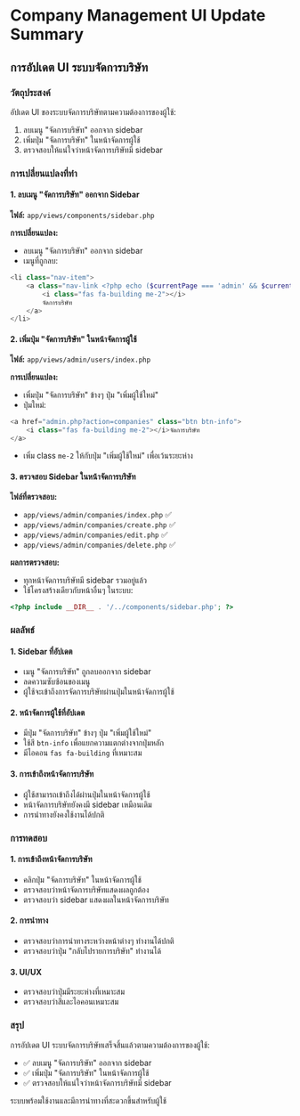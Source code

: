 # Company Management UI Update Summary

## การอัปเดต UI ระบบจัดการบริษัท

### วัตถุประสงค์
อัปเดต UI ของระบบจัดการบริษัทตามความต้องการของผู้ใช้:
1. ลบเมนู "จัดการบริษัท" ออกจาก sidebar
2. เพิ่มปุ่ม "จัดการบริษัท" ในหน้าจัดการผู้ใช้
3. ตรวจสอบให้แน่ใจว่าหน้าจัดการบริษัทมี sidebar

### การเปลี่ยนแปลงที่ทำ

#### 1. ลบเมนู "จัดการบริษัท" ออกจาก Sidebar
**ไฟล์:** `app/views/components/sidebar.php`

**การเปลี่ยนแปลง:**
- ลบเมนู "จัดการบริษัท" ออกจาก sidebar
- เมนูที่ถูกลบ:
```php
<li class="nav-item">
    <a class="nav-link <?php echo ($currentPage === 'admin' && $currentAction === 'companies') ? 'active' : ''; ?>" href="admin.php?action=companies">
        <i class="fas fa-building me-2"></i>
        จัดการบริษัท
    </a>
</li>
```

#### 2. เพิ่มปุ่ม "จัดการบริษัท" ในหน้าจัดการผู้ใช้
**ไฟล์:** `app/views/admin/users/index.php`

**การเปลี่ยนแปลง:**
- เพิ่มปุ่ม "จัดการบริษัท" ข้างๆ ปุ่ม "เพิ่มผู้ใช้ใหม่"
- ปุ่มใหม่:
```php
<a href="admin.php?action=companies" class="btn btn-info">
    <i class="fas fa-building me-2"></i>จัดการบริษัท
</a>
```
- เพิ่ม class `me-2` ให้กับปุ่ม "เพิ่มผู้ใช้ใหม่" เพื่อเว้นระยะห่าง

#### 3. ตรวจสอบ Sidebar ในหน้าจัดการบริษัท
**ไฟล์ที่ตรวจสอบ:**
- `app/views/admin/companies/index.php` ✅
- `app/views/admin/companies/create.php` ✅
- `app/views/admin/companies/edit.php` ✅
- `app/views/admin/companies/delete.php` ✅

**ผลการตรวจสอบ:**
- ทุกหน้าจัดการบริษัทมี sidebar รวมอยู่แล้ว
- ใช้โครงสร้างเดียวกับหน้าอื่นๆ ในระบบ:
```php
<?php include __DIR__ . '/../components/sidebar.php'; ?>
```

### ผลลัพธ์

#### 1. Sidebar ที่อัปเดต
- เมนู "จัดการบริษัท" ถูกลบออกจาก sidebar
- ลดความซับซ้อนของเมนู
- ผู้ใช้จะเข้าถึงการจัดการบริษัทผ่านปุ่มในหน้าจัดการผู้ใช้

#### 2. หน้าจัดการผู้ใช้ที่อัปเดต
- มีปุ่ม "จัดการบริษัท" ข้างๆ ปุ่ม "เพิ่มผู้ใช้ใหม่"
- ใช้สี `btn-info` เพื่อแยกความแตกต่างจากปุ่มหลัก
- มีไอคอน `fas fa-building` ที่เหมาะสม

#### 3. การเข้าถึงหน้าจัดการบริษัท
- ผู้ใช้สามารถเข้าถึงได้ผ่านปุ่มในหน้าจัดการผู้ใช้
- หน้าจัดการบริษัทยังคงมี sidebar เหมือนเดิม
- การนำทางยังคงใช้งานได้ปกติ

### การทดสอบ

#### 1. การเข้าถึงหน้าจัดการบริษัท
- คลิกปุ่ม "จัดการบริษัท" ในหน้าจัดการผู้ใช้
- ตรวจสอบว่าหน้าจัดการบริษัทแสดงผลถูกต้อง
- ตรวจสอบว่า sidebar แสดงผลในหน้าจัดการบริษัท

#### 2. การนำทาง
- ตรวจสอบว่าการนำทางระหว่างหน้าต่างๆ ทำงานได้ปกติ
- ตรวจสอบว่าปุ่ม "กลับไปรายการบริษัท" ทำงานได้

#### 3. UI/UX
- ตรวจสอบว่าปุ่มมีระยะห่างที่เหมาะสม
- ตรวจสอบว่าสีและไอคอนเหมาะสม

### สรุป
การอัปเดต UI ระบบจัดการบริษัทเสร็จสิ้นแล้วตามความต้องการของผู้ใช้:
- ✅ ลบเมนู "จัดการบริษัท" ออกจาก sidebar
- ✅ เพิ่มปุ่ม "จัดการบริษัท" ในหน้าจัดการผู้ใช้
- ✅ ตรวจสอบให้แน่ใจว่าหน้าจัดการบริษัทมี sidebar

ระบบพร้อมใช้งานและมีการนำทางที่สะดวกขึ้นสำหรับผู้ใช้
